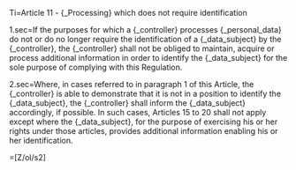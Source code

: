 Ti=Article 11 - {_Processing} which does not require identification

1.sec=If the purposes for which a {_controller} processes {_personal_data} do not or do no longer require the identification of a {_data_subject} by the {_controller}, the {_controller} shall not be obliged to maintain, acquire or process additional information in order to identify the {_data_subject} for the sole purpose of complying with this Regulation.

2.sec=Where, in cases referred to in paragraph 1 of this Article, the {_controller} is able to demonstrate that it is not in a position to identify the {_data_subject}, the {_controller} shall inform the {_data_subject} accordingly, if possible. In such cases, Articles 15 to 20 shall not apply except where the {_data_subject}, for the purpose of exercising his or her rights under those articles, provides additional information enabling his or her identification.

=[Z/ol/s2]

